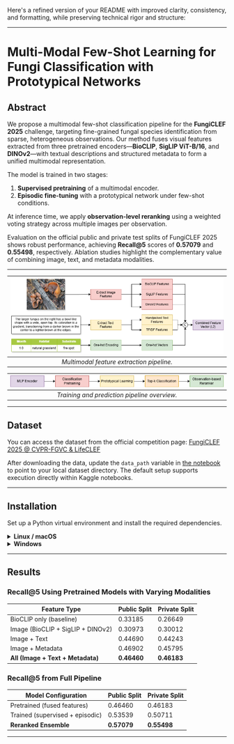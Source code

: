 Here's a refined version of your README with improved clarity, consistency, and formatting, while preserving technical rigor and structure:

---

# Multi-Modal Few-Shot Learning for Fungi Classification with Prototypical Networks

## Abstract

We propose a multimodal few-shot classification pipeline for the **FungiCLEF 2025** challenge, targeting fine-grained fungal species identification from sparse, heterogeneous observations. Our method fuses visual features extracted from three pretrained encoders—**BioCLIP**, **SigLIP ViT-B/16**, and **DINOv2**—with textual descriptions and structured metadata to form a unified multimodal representation.

The model is trained in two stages:

1. **Supervised pretraining** of a multimodal encoder.
2. **Episodic fine-tuning** with a prototypical network under few-shot conditions.

At inference time, we apply **observation-level reranking** using a weighted voting strategy across multiple images per observation.

Evaluation on the official public and private test splits of FungiCLEF 2025 shows robust performance, achieving **Recall\@5** scores of **0.57079** and **0.55498**, respectively. Ablation studies highlight the complementary value of combining image, text, and metadata modalities.

---

| ![Feature Extraction](figures/feature_extraction.drawio.png) |
| :----------------------------------------------------------: |
|           *Multimodal feature extraction pipeline.*          |

| ![Training Pipeline](figures/training.drawio.png) |
| :-----------------------------------------------: |
|    *Training and prediction pipeline overview.*   |

---

## Dataset

You can access the dataset from the official competition page:
[FungiCLEF 2025 @ CVPR-FGVC & LifeCLEF](https://www.kaggle.com/competitions/fungi-clef-2025/data)

After downloading the data, update the `data_path` variable in [the notebook](./fungiclef25.ipynb) to point to your local dataset directory. The default setup supports execution directly within Kaggle notebooks.

---

## Installation

Set up a Python virtual environment and install the required dependencies.

<details>
<summary><strong>Linux / macOS</strong></summary>

```bash
python -m venv .venv
source .venv/bin/activate
pip install -r requirements.txt
```

</details>

<details>
<summary><strong>Windows</strong></summary>

```cmd
python -m venv .venv
.venv\Scripts\activate
pip install -r requirements.txt
```

</details>

---

## Results

### Recall\@5 Using Pretrained Models with Varying Modalities

| **Feature Type**                  | **Public Split** | **Private Split** |
| --------------------------------- | ---------------- | ----------------- |
| BioCLIP only (baseline)           | 0.33185          | 0.26649           |
| Image (BioCLIP + SigLIP + DINOv2) | 0.30973          | 0.30012           |
| Image + Text                      | 0.44690          | 0.44243           |
| Image + Metadata                  | 0.46902          | 0.45795           |
| **All (Image + Text + Metadata)** | **0.46460**      | **0.46183**       |

### Recall\@5 from Full Pipeline

| **Model Configuration**         | **Public Split** | **Private Split** |
| ------------------------------- | ---------------- | ----------------- |
| Pretrained (fused features)     | 0.46460          | 0.46183           |
| Trained (supervised + episodic) | 0.53539          | 0.50711           |
| **Reranked Ensemble**           | **0.57079**      | **0.55498**       |

---
